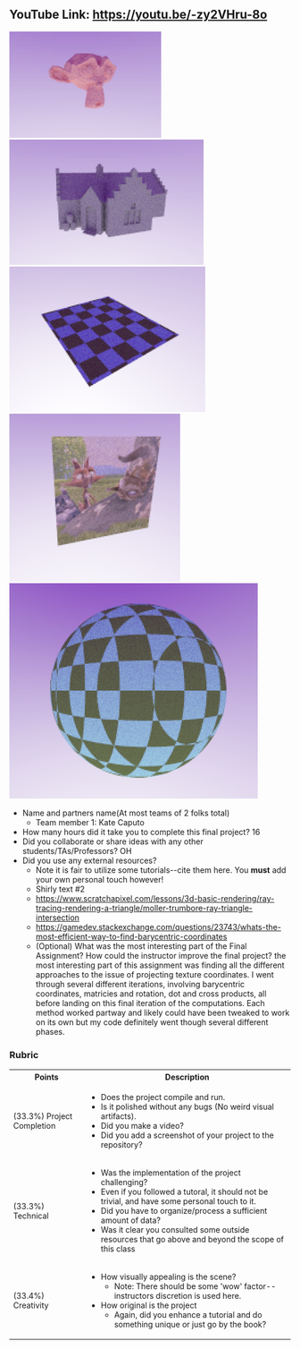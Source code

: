 
## YouTube Link: https://youtu.be/-zy2VHru-8o

<img src="./common/monkey_solid.png">
<img src="./common/house.png">
<img src="./common/plane_ch.png">
<img src="./common/plane_img.png">
<img src="./common/sphere_ch.png">


* Name and partners name(At most teams of 2 folks total)
  * Team member 1: Kate Caputo
* How many hours did it take you to complete this final project? 16
* Did you collaborate or share ideas with any other students/TAs/Professors? OH
* Did you use any external resources? 
  * Note it is fair to utilize some tutorials--cite them here. You **must** add your own personal touch however!
  * Shirly text #2
  * https://www.scratchapixel.com/lessons/3d-basic-rendering/ray-tracing-rendering-a-triangle/moller-trumbore-ray-triangle-intersection
  * https://gamedev.stackexchange.com/questions/23743/whats-the-most-efficient-way-to-find-barycentric-coordinates
  * (Optional) What was the most interesting part of the Final Assignment? How could the instructor improve the final project?
    the most interesting part of this assignment was finding all the different approaches to the issue of projecting texture coordinates. I went through several different iterations, involving barycentric coordinates, matricies and rotation, dot and cross products, all before landing on this final iteration of the computations. Each method worked partway and likely could have been tweaked to work on its own but my code definitely went though several different phases.

### Rubric

<table>
  <tbody>
    <tr>
      <th>Points</th>
      <th align="center">Description</th>
    </tr>
    <tr>
      <td>(33.3%) Project Completion</td>
     <td align="left"><ul><li>Does the project compile and run.</li><li>Is it polished without any bugs (No weird visual artifacts).</li><li>Did you make a video?</li><li>Did you add a screenshot of your project to the repository?</li></ul></td>
    </tr>
    <tr>
      <td>(33.3%) Technical</td>
      <td align="left"><ul><li>Was the implementation of the project challenging?</li><li>Even if you followed a tutoral, it should not be trivial, and have some personal touch to it.</li><li>Did you have to organize/process a sufficient amount of data?</li><li>Was it clear you consulted some outside resources that go above and beyond the scope of this class</li></ul></td>
    </tr>
    <tr>
      <td>(33.4%) Creativity</td>
      <td align="left"><ul><li>How visually appealing is the scene?<ul><li>Note: There should be some 'wow' factor--instructors discretion is used here.</li></ul></li><li>How original is the project<ul><li>Again, did you enhance a tutorial and do something unique or just go by the book?</li></ul></li></ul></td>
    </tr>
  </tbody>
</table>
